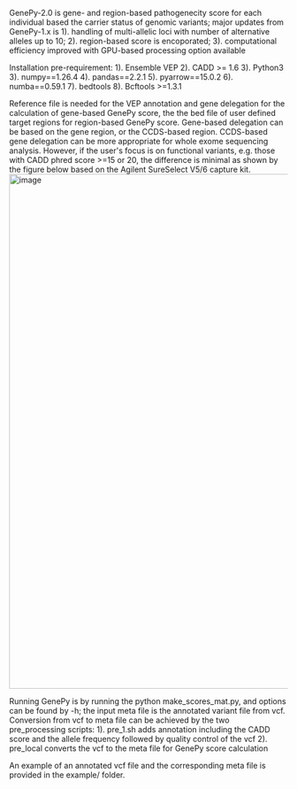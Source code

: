 GenePy-2.0 is gene- and region-based pathogenecity score for each individual based the carrier status of genomic variants; major updates from GenePy-1.x is 1). handling of multi-allelic loci with number of alternative alleles up to 10; 2). region-based score is encoporated; 3). computational efficiency improved with GPU-based processing option available

Installation pre-requirement:
1). Ensemble VEP 
2). CADD >= 1.6
3). Python3
3). numpy==1.26.4
4). pandas==2.2.1
5). pyarrow==15.0.2
6). numba==0.59.1
7). bedtools
8). Bcftools >=1.3.1

Reference file is needed for the VEP annotation and gene delegation for the calculation of gene-based GenePy score, the the bed file of user defined target regions for region-based GenePy score. Gene-based delegation can be based on the gene region, or the CCDS-based region.  CCDS-based gene delegation can be more appropriate for whole exome sequencing analysis. However, if the user's focus is on functional variants, e.g. those with CADD phred score >=15 or 20, the difference is minimal as shown by the figure below based on the Agilent SureSelect V5/6 capture kit.
<img width="930" alt="image" src="https://github.com/UoS-HGIG/GenePy-2/assets/65593824/f3f64db4-df26-4fae-a3bf-e289482a665a">


Running GenePy is by running the python make_scores_mat.py, and options can be found by -h; the input meta file is the annotated variant file from vcf. Conversion from vcf to meta file can be achieved by the two pre_processing scripts: 
1). pre_1.sh adds annotation including the CADD score and the allele frequency followed by quality control of the vcf
2). pre_local converts the vcf to the meta file for GenePy score calculation

An example of an annotated vcf file and the corresponding meta file is provided in the example/ folder.
